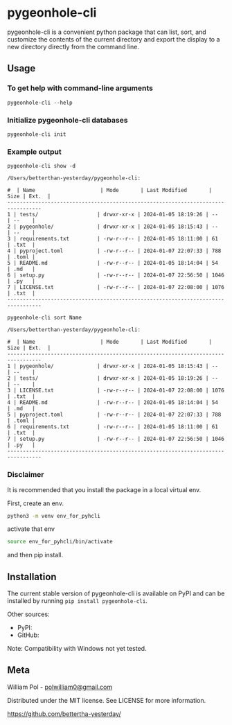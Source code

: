 # pygeonhole-cli

pygeonhole-cli is a convenient python package that can 
list, sort, and customize the contents of the current 
directory and export the display to a new directory 
directly from the command line.

## Usage

### To get help with command-line arguments
```
pygeonhole-cli --help
```

### Initialize pygeonhole-cli databases
```
pygeonhole-cli init
```

### Example output
```
pygeonhole-cli show -d
```
```
/Users/betterthan-yesterday/pygeonhole-cli:

#  | Name                     | Mode       | Last Modified       | Size | Ext.  |
---------------------------------------------------------------------------------
1 | tests/                   | drwxr-xr-x | 2024-01-05 18:19:26 | --   | --    |
2 | pygeonhole/              | drwxr-xr-x | 2024-01-05 18:15:43 | --   | --    |
3 | requirements.txt         | -rw-r--r-- | 2024-01-05 18:11:00 | 61   | .txt  |
4 | pyproject.toml           | -rw-r--r-- | 2024-01-07 22:07:33 | 788  | .toml |
5 | README.md                | -rw-r--r-- | 2024-01-05 18:14:04 | 54   | .md   |
6 | setup.py                 | -rw-r--r-- | 2024-01-07 22:56:50 | 1046 | .py   |
7 | LICENSE.txt              | -rw-r--r-- | 2024-01-07 22:08:00 | 1076 | .txt  |
---------------------------------------------------------------------------------
```

```
pygeonhole-cli sort Name
```
```
/Users/betterthan-yesterday/pygeonhole-cli:

#  | Name                     | Mode       | Last Modified       | Size | Ext.  |
---------------------------------------------------------------------------------
1 | pygeonhole/              | drwxr-xr-x | 2024-01-05 18:15:43 | --   | --    |
2 | tests/                   | drwxr-xr-x | 2024-01-05 18:19:26 | --   | --    |
3 | LICENSE.txt              | -rw-r--r-- | 2024-01-07 22:08:00 | 1076 | .txt  |
4 | README.md                | -rw-r--r-- | 2024-01-05 18:14:04 | 54   | .md   |
5 | pyproject.toml           | -rw-r--r-- | 2024-01-07 22:07:33 | 788  | .toml |
6 | requirements.txt         | -rw-r--r-- | 2024-01-05 18:11:00 | 61   | .txt  |
7 | setup.py                 | -rw-r--r-- | 2024-01-07 22:56:50 | 1046 | .py   |
---------------------------------------------------------------------------------
```

### Disclaimer

It is recommended that you install the package in a local
virtual env.

First, create an env. 
```sh
python3 -m venv env_for_pyhcli
```

activate that env

```sh
source env_for_pyhcli/bin/activate
```

and then pip install.

## Installation

The current stable version of pygeonhole-cli is available on PyPI and
can be installed by running `pip install pygeonhole-cli`.

Other sources:

- PyPI: 
- GitHub: 

Note: Compatibility with Windows not yet tested.

## Meta

William Pol - polwilliam0@gmail.com

Distributed under the MIT license. See LICENSE for more information.

https://github.com/bettertha-yesterday/
